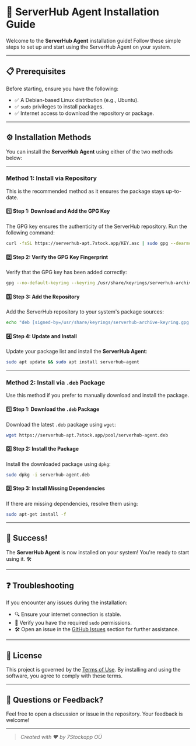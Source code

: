 # 🚀 ServerHub Agent Installation Guide

Welcome to the **ServerHub Agent** installation guide! Follow these simple steps to set up and start using the ServerHub Agent on your system.

---

## 📋 Prerequisites

Before starting, ensure you have the following:

- ✅ A Debian-based Linux distribution (e.g., Ubuntu).
- ✅ `sudo` privileges to install packages.
- ✅ Internet access to download the repository or package.

---

## ⚙️ Installation Methods

You can install the **ServerHub Agent** using either of the two methods below:

---

### Method 1: Install via Repository

This is the recommended method as it ensures the package stays up-to-date.

#### 1️⃣ Step 1: Download and Add the GPG Key

The GPG key ensures the authenticity of the ServerHub repository. Run the following command:

```bash
curl -fsSL https://serverhub-apt.7stock.app/KEY.asc | sudo gpg --dearmor -o /usr/share/keyrings/serverhub-archive-keyring.gpg
```

#### 2️⃣ Step 2: Verify the GPG Key Fingerprint

Verify that the GPG key has been added correctly:

```bash
gpg --no-default-keyring --keyring /usr/share/keyrings/serverhub-archive-keyring.gpg --list-keys
```

#### 3️⃣ Step 3: Add the Repository

Add the ServerHub repository to your system's package sources:

```bash
echo "deb [signed-by=/usr/share/keyrings/serverhub-archive-keyring.gpg arch=amd64] https://serverhub-apt.7stock.app/ stable main" | sudo tee /etc/apt/sources.list.d/serverhub.list
```

#### 4️⃣ Step 4: Update and Install

Update your package list and install the **ServerHub Agent**:

```bash
sudo apt update && sudo apt install serverhub-agent
```

---

### Method 2: Install via `.deb` Package

Use this method if you prefer to manually download and install the package.

#### 1️⃣ Step 1: Download the `.deb` Package

Download the latest `.deb` package using `wget`:

```bash
wget https://serverhub-apt.7stock.app/pool/serverhub-agent.deb
```

#### 2️⃣ Step 2: Install the Package

Install the downloaded package using `dpkg`:

```bash
sudo dpkg -i serverhub-agent.deb
```

#### 3️⃣ Step 3: Install Missing Dependencies

If there are missing dependencies, resolve them using:

```bash
sudo apt-get install -f
```

---

## 🎉 Success!

The **ServerHub Agent** is now installed on your system! You're ready to start using it. 🛠️

---

## ❓ Troubleshooting

If you encounter any issues during the installation:

- 🔍 Ensure your internet connection is stable.
- 🔑 Verify you have the required `sudo` permissions.
- 🛠️ Open an issue in the [GitHub Issues](https://github.com/7Stockapp/serverhub/issues) section for further assistance.

---

## 📄 License

This project is governed by the [Terms of Use](https://serverhub.dev/terms-of-use/). By installing and using the software, you agree to comply with these terms.

---

## 💬 Questions or Feedback?

Feel free to open a discussion or issue in the repository. Your feedback is welcome!

---

> _Created with ❤️ by 7Stockapp OÜ_
